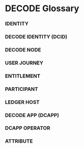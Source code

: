 # DECODE Glossary

### IDENTITY

### DECODE IDENTITY (DCID)

### DECODE NODE

### USER JOURNEY

### ENTITLEMENT

### PARTICIPANT

### LEDGER HOST

### DECODE APP (DCAPP)

### DCAPP OPERATOR

### ATTRIBUTE
